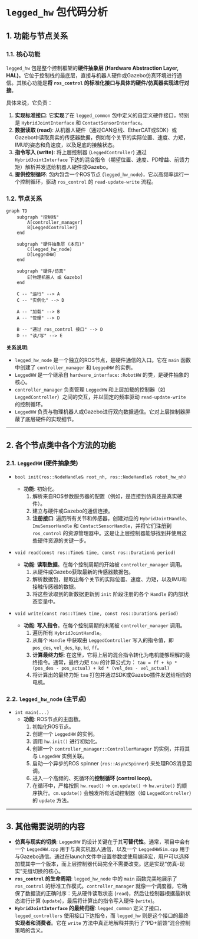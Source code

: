 # `legged_hw` 包代码分析

## 1. 功能与节点关系

### 1.1. 核心功能

`legged_hw` 包是整个控制框架的**硬件抽象层 (Hardware Abstraction Layer, HAL)**。它位于控制栈的最底层，直接与机器人硬件或Gazebo仿真环境进行通信。其核心功能是**将 `ros_control` 的标准化接口与具体的硬件/仿真器实现进行对接**。

具体来说，它负责：

1.  **实现标准接口**: 它**实现**了在 `legged_common` 包中定义的自定义硬件接口，特别是 `HybridJointInterface` 和 `ContactSensorInterface`。
2.  **数据读取 (read)**: 从机器人硬件（通过CAN总线、EtherCAT或SDK）或Gazebo中读取真实的传感器数据，例如每个关节的实际位置、速度、力矩，IMU的姿态和角速度，以及足底的接触状态。
3.  **指令写入 (write)**: 将上层控制器 (`LeggedController`) 通过 `HybridJointInterface` 下达的混合指令（期望位置、速度、PD增益、前馈力矩）解析并发送给机器人硬件或Gazebo。
4.  **提供控制循环**: 包内包含一个ROS节点 (`legged_hw_node`)，它以高频率运行一个控制循环，驱动 `ros_control` 的 `read-update-write` 流程。

### 1.2. 节点关系

```mermaid
graph TD
    subgraph "控制栈"
        A[controller_manager]
        B[LeggedController]
    end

    subgraph "硬件抽象层 (本包)"
        C(legged_hw_node)
        D[LeggedHW]
    end

    subgraph "硬件/仿真"
        E[物理机器人 或 Gazebo]
    end

    C -- "运行" --> A
    C -- "实例化" --> D

    A -- "加载" --> B
    A -- "管理" --> D

    B -- "通过 ros_control 接口" --> D
    D -- "读/写" --> E
```

**关系说明**:

-   `legged_hw_node` 是一个独立的ROS节点，是硬件通信的入口。它在 `main` 函数中创建了 `controller_manager` 和 `LeggedHW` 的实例。
-   `LeggedHW` 是一个继承自 `hardware_interface::RobotHW` 的类，是硬件抽象的核心。
-   `controller_manager` 负责管理 `LeggedHW` 和上层加载的控制器（如 `LeggedController`）之间的交互，并以固定的频率驱动 `read-update-write` 的控制循环。
-   `LeggedHW` 负责与物理机器人或Gazebo进行双向数据通信。它对上层控制器屏蔽了底层硬件的实现细节。

---

## 2. 各个节点类中各个方法的功能

### 2.1. `LeggedHW` (硬件抽象类)

-   `bool init(ros::NodeHandle& root_nh, ros::NodeHandle& robot_hw_nh)`
    -   **功能**: 初始化。
        1.  解析来自ROS参数服务器的配置（例如，是连接到仿真还是真实硬件）。
        2.  建立与硬件或Gazebo的通信连接。
        3.  **注册接口**: 遍历所有关节和传感器，创建对应的 `HybridJointHandle`、`ImuSensorHandle` 和 `ContactSensorHandle`，并将它们注册到 `ros_control` 的资源管理器中。这是让上层控制器能够找到并使用这些硬件资源的关键一步。

-   `void read(const ros::Time& time, const ros::Duration& period)`
    -   **功能**: **读取数据**。在每个控制周期的开始被 `controller_manager` 调用。
        1.  从硬件或Gazebo获取最新的传感器数据包。
        2.  解析数据包，提取出每个关节的实际位置、速度、力矩，以及IMU和接触传感器的数据。
        3.  将这些读取到的新数据更新到 `init` 阶段注册的各个 `Handle` 的内部状态变量中。

-   `void write(const ros::Time& time, const ros::Duration& period)`
    -   **功能**: **写入指令**。在每个控制周期的末尾被 `controller_manager` 调用。
        1.  遍历所有 `HybridJointHandle`。
        2.  从每个 `Handle` 中获取由 `LeggedController` 写入的指令值，即 `pos_des`, `vel_des`, `kp`, `kd`, `ff`。
        3.  **计算最终力矩**: 在这里，它将上层的混合指令转化为电机能够理解的最终指令。通常，最终力矩 `tau` 的计算公式为：
            `tau = ff + kp * (pos_des - pos_actual) + kd * (vel_des - vel_actual)`
        4.  将计算出的最终力矩 `tau` 打包并通过SDK或Gazebo插件发送给相应的电机。

### 2.2. `legged_hw_node` (主节点)

-   `int main(...)`
    -   **功能**: ROS节点的主函数。
        1.  初始化ROS节点。
        2.  创建一个 `LeggedHW` 的实例。
        3.  调用 `hw.init()` 进行初始化。
        4.  创建一个 `controller_manager::ControllerManager` 的实例，并将其与 `LeggedHW` 实例关联。
        5.  启动一个异步的ROS spinner (`ros::AsyncSpinner`) 来处理ROS消息回调。
        6.  进入一个高频的、死循环的**控制循环 (control loop)**。
        7.  在循环中，严格按照 `hw.read()` -> `cm.update()` -> `hw.write()` 的顺序执行。`cm.update()` 会触发所有活动控制器（如 `LeggedController`）的 `update` 方法。

---

## 3. 其他需要说明的内容

-   **仿真与现实的切换**: `LeggedHW` 的设计关键在于其**可替代性**。通常，项目中会有一个 `LeggedHW.cpp` 用于与真实机器人通信，以及一个 `LeggedHWSim.cpp` 用于与Gazebo通信。通过在launch文件中设置参数或使用编译宏，用户可以选择加载其中一个版本，而上层控制器代码完全不需要改变。这是实现“仿真-现实”无缝切换的核心。
-   **`ros_control` 的生命周期**: `legged_hw_node` 中的 `main` 函数完美地展示了 `ros_control` 的标准工作模式。`controller_manager` 就像一个调度器，它确保了数据流的正确时序：先从硬件读取状态 (`read`)，然后让控制器根据最新状态进行计算 (`update`)，最后将计算出的指令写入硬件 (`write`)。
-   **`HybridJointInterface` 的最终归宿**: `legged_common` 定义了接口，`legged_controllers` 使用接口下达指令，而 `legged_hw` 则是这个接口的最终**实现者和消费者**。它在 `write` 方法中真正地解释并执行了“PD+前馈”混合控制策略的含义。
